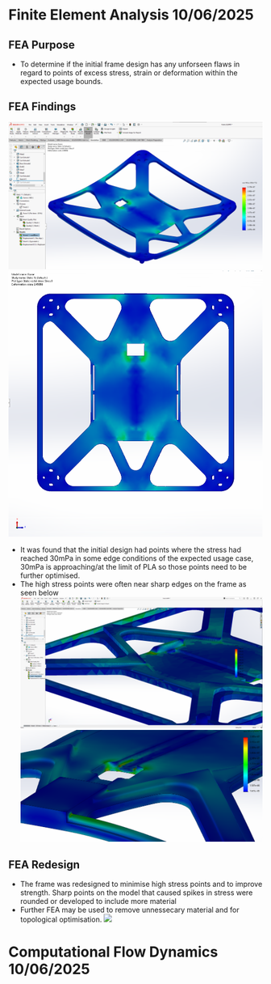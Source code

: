 # Finite Element Analysis  10/06/2025
## FEA Purpose
 - To determine if the initial frame design has any unforseen flaws in regard to points of excess stress, strain or deformation within the expected usage bounds.
## FEA Findings
![](https://raw.githubusercontent.com/bowie-dev/drone/refs/heads/main/img/fea1.png)
![](https://raw.githubusercontent.com/bowie-dev/drone/refs/heads/main/img/fea5.png)
 - It was found that the initial design had points where the stress had reached 30mPa in some edge conditions of the expected usage case, 30mPa is approaching/at the limit of PLA so those points need to be further optimised.
 - The high stress points were often near sharp edges on the frame as seen below
![](https://raw.githubusercontent.com/bowie-dev/drone/refs/heads/main/img/fea2.png)
![](https://raw.githubusercontent.com/bowie-dev/drone/refs/heads/main/img/fea3.png)
## FEA Redesign
 - The frame was redesigned to minimise high stress points and to improve strength. Sharp points on the model that caused spikes in stress were rounded or developed to include more material
 - Further FEA may be used to remove unnessecary material and for topological optimisation.
![](https://raw.githubusercontent.com/bowie-dev/drone/refs/heads/main/img/fea6.png)

# Computational Flow Dynamics 10/06/2025
##

